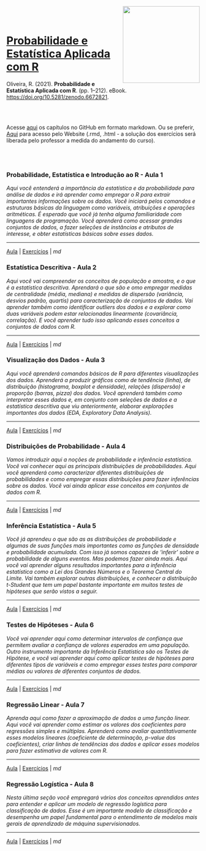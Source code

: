 <a href="url"><img src="http://meusite.mackenzie.br/rogerio/mackenzie_logo/UPM.2_horizontal_vermelho.jpg" align="right" width="200" ></a>

<br>

<br>

# [Probabilidade e Estatística Aplicada com R](https://github.com/Rogerio-mack/Probabilidade-Estatistica-Aplicada-R)

Oliveira, R. (2021). **Probabilidade e Estatística Aplicada com R**. (pp. 1–212). eBook. https://doi.org/10.5281/zenodo.6672821. 


<br> 

<br>

Acesse [aqui](https://github.com/Rogerio-mack/Probabilidade-Estatistica-Aplicada-R/blob/main/PEA_md.md) os capítulos no GitHub em formato markdown. Ou se preferir, [Aqui](http://meusite.mackenzie.br/rogerio/PEA/PEA.html) para acesso pelo Website (.rmd, .html - a solução dos exercícios será liberada pelo professor a medida do andamento do curso). 

<br>

<br>

### Probabilidade, Estatística e Introdução ao R - Aula 1

*Aqui você entenderá a importância da estatística e da probabilidade
para análise de dados e irá aprender como empregar o R para extrair
importantes informações sobre os dados. Você iniciará pelos comandos e
estruturas básicas da linguagem como variáveis, atribuições e operações
aritméticas. É esperado que você já tenha alguma familiaridade com
linguagens de programação. Você aprenderá como acessar grandes conjuntos
de dados, a fazer seleções de instâncias e atributos de interesse, e
obter estatísticas básicas sobre esses dados.*

------------------------------------------------------------------------

[Aula](PEA_Aula1.md) | [Exercícios](PEA_Aula1_exercicios.md) | *md*

### Estatística Descritiva - Aula 2

*Aqui você vai compreender os conceitos de população e amostra, e o que
é a estatística descritiva. Aprendará o que são e omo empregar medidas
de centralidade (média, mediana) e medidas de dispersão (variância,
desvios padrão, quartis) para caracterização de conjuntos de dados. Vai
aprender também como identificar outliers dos dados e a explorar como
duas variáveis podem estar relacionadas linearmente (covariância,
correlação). E você aprender tudo isso aplicando esses conceitos a
conjuntos de dados com R.*

------------------------------------------------------------------------

[Aula](PEA_Aula2.md) | [Exercícios](PEA_Aula2_exercicios.md) | *md*

### Visualização dos Dados - Aula 3

*Aqui você aprenderá comandos básicos de R para diferentes visualizações
dos dados. Aprenderá a produzir gráficos como de tendência (linha), de
distribuição (histograma, boxplot e densidade), relações (dispersão) e
proporção (barras, pizza) dos dados. Você aprenderá também como
interpretar esses dados e, em conjunto com seleções de dados e a
estatística descritiva que viu anteriormente, elaborar explorações
importantes dos dados (EDA, Exploratory Data Analysis).*

------------------------------------------------------------------------

[Aula](PEA_Aula3.md) | [Exercícios](PEA_Aula3_exercicios.md) | *md*

### Distribuições de Probabilidade - Aula 4

*Vamos introduzir aqui a noções de probabilidade e inferência
estatística. Você vai conhecer aqui as principais distribuições de
probabilidades. Aqui você aprenderá como caracterizar diferentes
distribuições de probabilidades e como empregar essas distribuições para
fazer inferências sobre os dados. Você vai ainda aplicar esse conceitos
em conjuntos de dados com R.*

------------------------------------------------------------------------

[Aula](PEA_Aula4.md) | [Exercícios](PEA_Aula4_exercicios.md) | *md*

### Inferência Estatística - Aula 5

*Você já aprendeu o que são as as distribuições de probabilidade e
algumas de suas funções mais importantes como as funções de densidade e
probabilidade acumulada. Com isso já somos capazes de ‘inferir’ sobre a
probabilidade de alguns eventos. Mas podemos fazer ainda mais. Aqui você
vai aprender alguns resultados importantes para a inferência estatística
como a Lei dos Grandes Números e o Teorema Central do Limite. Vai também
explorar outras distribuições, e conhecer a distribuição t-Student que
tem um papel bastante importante em muitos testes de hipóteses que serão
vistos a seguir.*

------------------------------------------------------------------------

[Aula](PEA_Aula5.md) | [Exercícios](PEA_Aula5_exercicios.md) | *md*

### Testes de Hipóteses - Aula 6

*Você vai aprender aqui como determinar intervalos de confiança que
permitem avaliar a confiança de valores esperados em uma população.
Outro instrumento importante da Inferência Estatística são os Testes de
Hipótese, e você vai aprender aqui como aplicar testes de hipóteses para
diferentes tipos de variáveis e como empregar esses testes para comparar
médias ou valores de diferentes conjuntos de dados.*

------------------------------------------------------------------------

[Aula](PEA_Aula6.md) | [Exercícios](PEA_Aula6_exercicios.md) | *md*

### Regressão Linear - Aula 7

*Aprenda aqui como fazer a aproximação de dados a uma função linear.
Aqui você vai aprender como estimar os valores dos coeficientes para
regressões simples e múltiplas. Aprenderá como avaliar quantitativamente
esses modelos lineares (coeficiente de determinação, p-value dos
coeficientes), criar linhas de tendências dos dados e aplicar esses
modelos para fazer estimativa de valores com R.*

------------------------------------------------------------------------

[Aula](PEA_Aula7.md) | [Exercícios](PEA_Aula7_exercicios.md) | *md*

### Regressão Logística - Aula 8

*Nesta última seção você empregará vários dos conceitos aprendidos antes
para entender e aplicar um modelo de regressão logística para
classificação de dados. Esse é um importante modelo de classificação e
desempenha um papel fundamental para o entendimento de modelos mais
gerais de aprendizado de máquina supervisionados.*

------------------------------------------------------------------------

[Aula](PEA_Aula8.md) | [Exercícios](PEA_Aula8_exercicios.md) | *md*

